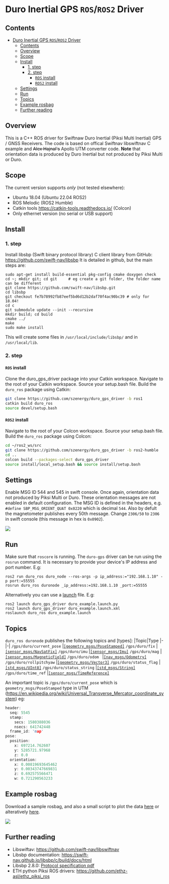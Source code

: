 # Duro Inertial GPS `ROS`/`ROS2` Driver

## Contents

- [Duro Inertial GPS `ROS`/`ROS2` Driver](#duro-inertial-gps-rosros2-driver)
  - [Contents](#contents)
  - [Overview](#overview)
  - [Scope](#scope)
  - [Install](#install)
    - [1. step](#1-step)
    - [2. step](#2-step)
      - [`ROS` install](#ros-install)
      - [`ROS2` install](#ros2-install)
  - [Settings](#settings)
  - [Run](#run)
  - [Topics](#topics)
  - [Example rosbag](#example-rosbag)
  - [Further reading](#further-reading)
## Overview

This is a C++ ROS driver for Swiftnaw Duro Inertial (Piksi Multi Inertial) GPS / GNSS Receivers. The code is based on offical Swiftnav libswiftnav C example and <del>Alex Hajnal's</del> Apollo UTM converter code. **Note** that orientation data is produced by Duro Inertial but not produced by Piksi Multi or Duro.

## Scope
The current version supports *only* (not tested elsewhere):
- Ubuntu 18.04 (Ubuntu 22.04 ROS2)
- ROS Melodic (ROS2 Humble)
- Catkin tools https://catkin-tools.readthedocs.io/ (Colcon) 
- Only ethernet version (no serial or USB support)

## Install
### 1. step
Install libsbp (Swift binary protocol library) C client library from GitHub: https://github.com/swift-nav/libsbp
It is detailed in github, but the main steps are:
```
sudo apt-get install build-essential pkg-config cmake doxygen check
cd ~; mkdir git; cd git     # eg create a git folder, the folder name can be different
git clone https://github.com/swift-nav/libsbp.git
cd libsbp
git checkout fe7b78992fb87eef5bd6d12b2daf70f4ac90bc39 # only for 18.04!
cd c
git submodule update --init --recursive
mkdir build; cd build
cmake ../
make
sudo make install
```
This will create some files in `/usr/local/include/libsbp/` and in `/usr/local/lib`.

### 2. step
#### `ROS` install
Clone the duro_gps_driver package into your Catkin workspace. 
Navigate to the root of your Catkin workspace. Source your setup.bash file. Build the `duro_ros` package using Catkin:
```bash
git clone https://github.com/szenergy/duro_gps_driver -b ros1
catkin build duro_ros
source devel/setup.bash
```

#### `ROS2` install
Navigate to the root of your Colcon workspace. Source your setup.bash file. Build the `duro_ros` package using Colcon:
``` bash
cd ~/ros2_ws/src
git clone https://github.com/szenergy/duro_gps_driver -b ros2-humble
cd ..
colcon build --packages-select duro_gps_driver
source install/local_setup.bash && source install/setup.bash
```

## Settings 
Enable MSG ID 544 and 545 in swift console. Once again, orientation data not produced by Piksi Multi or Duro. These orientation messages are not enabled in default configuration.
The MSG ID is defined in the headers, e.g. `#define SBP_MSG_ORIENT_QUAT 0x0220` which is decimal `544`.
Also by defult the magnetometer publishes every 50th message. Change `2306/50` to `2306` in swift console (this message in hex is `0x0902`).

![](img/swift_console01.png)

## Run
Make sure that `roscore` is running. 
The `duro-gps` driver can be run using the `rosrun` command. It is necessary to provide your device's IP address and port number. 
E.g:
```
ros2 run duro_ros duro_node --ros-args -p ip_address:="192.168.1.10" -p port:=55555
rosrun duro_ros duronode _ip_address:=192.168.1.10 _port:=55555
```
Alternatively you can use a [launch](launch/duro_example.launch) file. E.g:
```
ros2 launch duro_gps_driver duro_example.launch.py
ros2 launch duro_gps_driver duro_example.launch.xml
roslaunch duro_ros duro_example.launch
```

## Topics
`duro_ros duronode` publishes the following topics and [types]:
|Topic|Type
|-|-|
`/gps/duro/current_pose` |[`[geometry_msgs/PoseStamped]`](http://docs.ros.org/en/melodic/api/geometry_msgs/html/msg/PoseStamped.html)
`/gps/duro/fix` |[`[sensor_msgs/NavSatFix]`](http://docs.ros.org/en/melodic/api/sensor_msgs/html/msg/NavSatFix.html)
`/gps/duro/imu` |[`[sensor_msgs/Imu]`](http://docs.ros.org/en/melodic/api/sensor_msgs/html/msg/Imu.html)
`/gps/duro/mag` |[`[sensor_msgs/MagneticField]`](http://docs.ros.org/en/melodic/api/sensor_msgs/html/msg/MagneticField.html)
`/gps/duro/odom ` |[`[nav_msgs/Odometry]`](http://docs.ros.org/en/melodic/api/nav_msgs/html/msg/Odometry.html)
`/gps/duro/rollpitchyaw` |[`[geometry_msgs/Vector3]`](http://docs.ros.org/en/melodic/api/geometry_msgs/html/msg/Vector3.html)
`/gps/duro/status_flag` |[`[std_msgs/UInt8]`](http://docs.ros.org/en/melodic/api/std_msgs/html/msg/UInt8.html)
`/gps/duro/status_string` |[`[std_msgs/String]`](http://docs.ros.org/en/melodic/api/std_msgs/html/msg/String.html)
`/gps/duro/time_ref` |[`[sensor_msgs/TimeReference]`](http://docs.ros.org/en/api/sensor_msgs/html/msg/TimeReference.html)


An important topic is `/gps/duro/current_pose` which is `geometry_msgs/PoseStamped` type in UTM (https://en.wikipedia.org/wiki/Universal_Transverse_Mercator_coordinate_system) eg:

``` c
header: 
  seq: 5545
  stamp: 
    secs: 1580388036
    nsecs: 641742448
  frame_id: 'map'
pose: 
  position: 
    x: 697214.762607
    y: 5285721.97968
    z: 0.0
  orientation: 
    x: 0.00819693645462
    y: 0.00343747669831
    z: 0.692575566471
    w: 0.721290563233

```

## Example rosbag
Download a sample rosbag, and also a small script to plot the data [here](https://nbviewer.jupyter.org/github/szenergy/szenergy-utility-programs/blob/master/bag_scripts/plotgpsandimu.ipynb) or alteratively [here](https://github.com/szenergy/szenergy-utility-programs/blob/master/bag_scripts/plotgpsandimu.ipynb).

![](img/example_measurement01.svg)

## Further reading
- Libswiftav: https://github.com/swift-nav/libswiftnav
- Libsbp documentation: https://swift-nav.github.io/libsbp/c/build/docs/html
- Libsbp 2.8.0: [Protocol specification pdf](https://www.swiftnav.com/resource-files/Swift%20Navigation%20Binary%20Protocol/v2.8.0/Specification/Swift%20Navigation%20Binary%20Protocol%20Specification%20v2.8.0.pdf)
- ETH python Piksi ROS drivers: https://github.com/ethz-asl/ethz_piksi_ros
